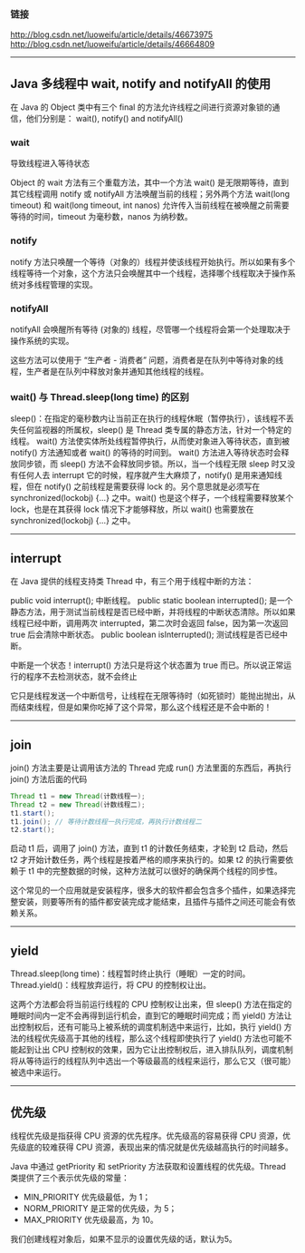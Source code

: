 ### 链接

<http://blog.csdn.net/luoweifu/article/details/46673975>
<http://blog.csdn.net/luoweifu/article/details/46664809>

---

## Java 多线程中 wait, notify and notifyAll 的使用

在 Java 的 Object 类中有三个 final 的方法允许线程之间进行资源对象锁的通信，他们分别是： wait(), notify() and notifyAll()

### wait

导致线程进入等待状态

Object 的 wait 方法有三个重载方法，其中一个方法 wait() 是无限期等待，直到其它线程调用 notify 或 notifyAll 方法唤醒当前的线程；另外两个方法 wait(long timeout) 和 wait(long timeout, int nanos) 允许传入当前线程在被唤醒之前需要等待的时间，timeout 为毫秒数，nanos 为纳秒数。

### notify

notify 方法只唤醒一个等待（对象的）线程并使该线程开始执行。所以如果有多个线程等待一个对象，这个方法只会唤醒其中一个线程，选择哪个线程取决于操作系统对多线程管理的实现。

### notifyAll

notifyAll 会唤醒所有等待 (对象的) 线程，尽管哪一个线程将会第一个处理取决于操作系统的实现。

这些方法可以使用于 “生产者 - 消费者” 问题，消费者是在队列中等待对象的线程，生产者是在队列中释放对象并通知其他线程的线程。

### wait() 与 Thread.sleep(long time) 的区别

sleep()：在指定的毫秒数内让当前正在执行的线程休眠（暂停执行），该线程不丢失任何监视器的所属权，sleep() 是 Thread 类专属的静态方法，针对一个特定的线程。
wait() 方法使实体所处线程暂停执行，从而使对象进入等待状态，直到被 notify() 方法通知或者 wait() 的等待的时间到。
wait() 方法进入等待状态时会释放同步锁，而 sleep() 方法不会释放同步锁。所以，当一个线程无限 sleep 时又没有任何人去 interrupt 它的时候，程序就产生大麻烦了，notify() 是用来通知线程，但在 notify() 之前线程是需要获得 lock 的。另个意思就是必须写在 synchronized(lockobj) {...} 之中。wait() 也是这个样子，一个线程需要释放某个 lock，也是在其获得 lock 情况下才能够释放，所以 wait() 也需要放在 synchronized(lockobj) {...} 之中。

---

## interrupt

在 Java 提供的线程支持类 Thread 中，有三个用于线程中断的方法：

public void interrupt(); 中断线程。
public static boolean interrupted(); 是一个静态方法，用于测试当前线程是否已经中断，并将线程的中断状态清除。所以如果线程已经中断，调用两次 interrupted，第二次时会返回 false，因为第一次返回 true 后会清除中断状态。
public boolean isInterrupted(); 测试线程是否已经中断。

中断是一个状态！interrupt() 方法只是将这个状态置为 true 而已。所以说正常运行的程序不去检测状态，就不会终止

它只是线程发送一个中断信号，让线程在无限等待时（如死锁时）能抛出抛出，从而结束线程，但是如果你吃掉了这个异常，那么这个线程还是不会中断的！

---

## join

join() 方法主要是让调用该方法的 Thread 完成 run() 方法里面的东西后，再执行 join() 方法后面的代码

```Java
Thread t1 = new Thread(计数线程一);
Thread t2 = new Thread(计数线程二);
t1.start();
t1.join(); // 等待计数线程一执行完成，再执行计数线程二
t2.start();
```

启动 t1 后，调用了 join() 方法，直到 t1 的计数任务结束，才轮到 t2 启动，然后 t2 才开始计数任务，两个线程是按着严格的顺序来执行的。如果 t2 的执行需要依赖于 t1 中的完整数据的时候，这种方法就可以很好的确保两个线程的同步性。

这个常见的一个应用就是安装程序，很多大的软件都会包含多个插件，如果选择完整安装，则要等所有的插件都安装完成才能结束，且插件与插件之间还可能会有依赖关系。

---

## yield

Thread.sleep(long time)：线程暂时终止执行（睡眠）一定的时间。
Thread.yield()：线程放弃运行，将 CPU 的控制权让出。

这两个方法都会将当前运行线程的 CPU 控制权让出来，但 sleep() 方法在指定的睡眠时间内一定不会再得到运行机会，直到它的睡眠时间完成；而 yield() 方法让出控制权后，还有可能马上被系统的调度机制选中来运行，比如，执行 yield() 方法的线程优先级高于其他的线程，那么这个线程即使执行了 yield() 方法也可能不能起到让出 CPU 控制权的效果，因为它让出控制权后，进入排队队列，调度机制将从等待运行的线程队列中选出一个等级最高的线程来运行，那么它又（很可能）被选中来运行。

---

## 优先级

线程优先级是指获得 CPU 资源的优先程序。优先级高的容易获得 CPU 资源，优先级底的较难获得 CPU 资源，表现出来的情况就是优先级越高执行的时间越多。

Java 中通过 getPriority 和 setPriority 方法获取和设置线程的优先级。Thread 类提供了三个表示优先级的常量：
* MIN_PRIORITY 优先级最低，为 1；
* NORM_PRIORITY 是正常的优先级，为 5；
* MAX_PRIORITY 优先级最高，为 10。

我们创建线程对象后，如果不显示的设置优先级的话，默认为5。
